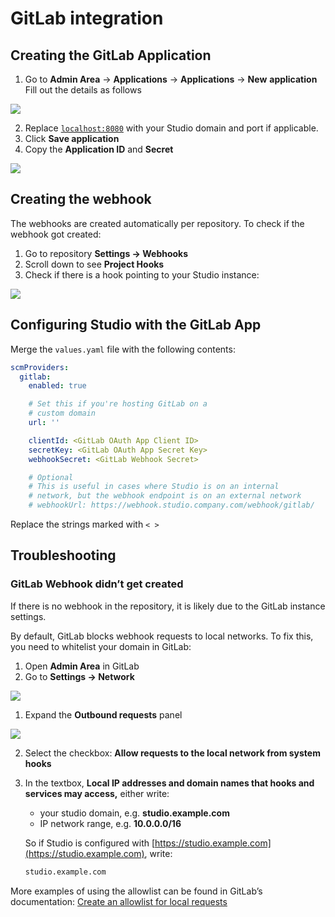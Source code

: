 # GitLab integration

## Creating the GitLab Application

1. Go to **Admin Area** -> **Applications** -> **Applications** -> **New**
   **application** Fill out the details as follows

![](/img/studio-selfhosted-gitlab-1.png)

2. Replace [`localhost:8080`](http://localhost:8080) with your Studio domain and
   port if applicable.
3. Click **Save application**
4. Copy the **Application ID** and **Secret**

![](/img/studio-selfhosted-gitlab-2.png)

## Creating the webhook

The webhooks are created automatically per repository. To check if the webhook
got created:

1. Go to repository **Settings -> Webhooks**
2. Scroll down to see **Project Hooks**
3. Check if there is a hook pointing to your Studio instance:

![](/img/studio-selfhosted-gitlab-3.png)

## Configuring Studio with the GitLab App

Merge the `values.yaml` file with the following contents:

```yaml
scmProviders:
  gitlab:
    enabled: true

    # Set this if you're hosting GitLab on a
    # custom domain
    url: ''

    clientId: <GitLab OAuth App Client ID>
    secretKey: <GitLab OAuth App Secret Key>
    webhookSecret: <GitLab Webhook Secret>

    # Optional
    # This is useful in cases where Studio is on an internal
    # network, but the webhook endpoint is on an external network
    # webhookUrl: https://webhook.studio.company.com/webhook/gitlab/
```

<admon type="info">

Replace the strings marked with `< >`

</admon>

## Troubleshooting

### GitLab Webhook didn’t get created

If there is no webhook in the repository, it is likely due to the GitLab
instance settings.

By default, GitLab blocks webhook requests to local networks. To fix this, you
need to whitelist your domain in GitLab:

1. Open **Admin Area** in GitLab
2. Go to **Settings -> Network**

![](/img/studio-selfhosted-gitlab-4.png)

1. Expand the **Outbound requests** panel

![](/img/studio-selfhosted-gitlab-5.png)

2. Select the checkbox: **Allow requests to the local network from system
   hooks**
3. In the textbox, **Local IP addresses and domain names that hooks and services
   may access,** either write:

   - your studio domain, e.g. **studio.example.com**
   - IP network range, e.g. **10.0.0.0/16**

   So if Studio is configured with
   [https://studio.example.com](https://studio.example.com), write:

   ```bash
   studio.example.com
   ```

More examples of using the allowlist can be found in GitLab’s documentation:
[Create an allowlist for local requests](https://docs.gitlab.com/ee/security/webhooks.html#create-an-allowlist-for-local-requests)
